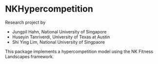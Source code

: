 # NKHypercompetition

Research project by 
- Jungpil Hahn, National University of Singapore
- Huseyin Tanriverdi, University of Texas at Austin
- Shi Ying Lim, National University of Singpaore

This package implements a hypercompetition model using the NK Fitness Landscapes framework.  

